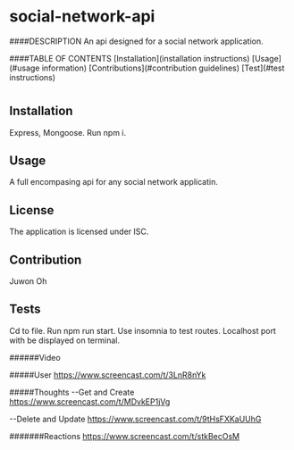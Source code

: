 # social-network-api
####DESCRIPTION
  An api designed for a social network application.

  ####TABLE OF CONTENTS
  [Installation](installation instructions)
  [Usage](#usage information)
  [Contributions](#contribution guidelines)
  [Test](#test instructions)
  #

  ## Installation
  Express, Mongoose. Run npm i.
  ## Usage
  A full encompasing api for any social network applicatin. 
  ## License
  The application is licensed under ISC.
  
  ## Contribution
  Juwon Oh
  ## Tests
  Cd to file. Run npm run start. Use insomnia to test routes. Localhost port with be displayed on terminal. 

######Video

#####User
https://www.screencast.com/t/3LnR8nYk

#####Thoughts
--Get and Create
https://www.screencast.com/t/MDvkEP1jVg

--Delete and Update
https://www.screencast.com/t/9tHsFXKaUUhG

#######Reactions
https://www.screencast.com/t/stkBecOsM
